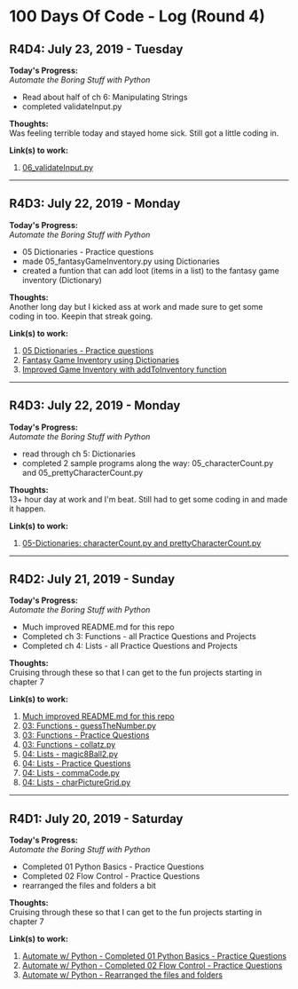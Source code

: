 # 100 Days Of Code - Log (Round 4)

## R4D4: July 23, 2019 - Tuesday

**Today's Progress:**  
*Automate the Boring Stuff with Python*
- Read about half of ch 6: Manipulating Strings
- completed validateInput.py

**Thoughts:**  
Was feeling terrible today and stayed home sick.  Still got a little coding in.

**Link(s) to work:**
1. [06_validateInput.py](https://github.com/BrianLeip/Automate_With_Python/blob/ad63aa68994b51e93ae04d211585dfa33f9d0b28/01-Python%20Basics/06_validateInput.py)
---

## R4D3: July 22, 2019 - Monday

**Today's Progress:**  
*Automate the Boring Stuff with Python*
- 05 Dictionaries - Practice questions
- made 05_fantasyGameInventory.py using Dictionaries
- created a funtion that can add loot (items in a list) to the fantasy game inventory (Dictionary)

**Thoughts:**  
Another long day but I kicked ass at work and made sure to get some coding in too.  Keepin that streak going.

**Link(s) to work:**
1. [05 Dictionaries - Practice questions](https://github.com/BrianLeip/Automate_With_Python/blob/1b9ef57e3565dc74e4e08e3868e7e1df13550d83/01-Python%20Basics/05%20Dictionaries%20-%20Practice%20Questions.md)
2. [Fantasy Game Inventory using Dictionaries](https://github.com/BrianLeip/Automate_With_Python/blob/7c2c1d469a948bfb656264e68b2ff5ea67d6d05c/01-Python%20Basics/05_fantasyGameInventory.py)
3. [Improved Game Inventory with addToInventory function](https://github.com/BrianLeip/Automate_With_Python/blob/ca1bf3234cf80f743fd0eab30f0182d0dab53407/01-Python%20Basics/05_fantasyGameInventory.py)
---

## R4D3: July 22, 2019 - Monday

**Today's Progress:**  
*Automate the Boring Stuff with Python*
- read through ch 5: Dictionaries
- completed 2 sample programs along the way: 05_characterCount.py and 05_prettyCharacterCount.py

**Thoughts:**  
13+ hour day at work and I'm beat.  Still had to get some coding in and made it happen.

**Link(s) to work:**
1. [05-Dictionaries: characterCount.py and prettyCharacterCount.py](https://github.com/BrianLeip/Automate_With_Python/commit/abc377df7f6089f5f9ff8031a82def348aeab70b)
---

## R4D2: July 21, 2019 - Sunday

**Today's Progress:**  
*Automate the Boring Stuff with Python*
- Much improved README.md for this repo
- Completed ch 3: Functions - all Practice Questions and Projects
- Completed ch 4: Lists - all Practice Questions and Projects

**Thoughts:**  
Cruising through these so that I can get to the fun projects starting in chapter 7

**Link(s) to work:**
1. [Much improved README.md for this repo](https://github.com/BrianLeip/Automate_With_Python/blob/master/README.md)
2. [03: Functions - guessTheNumber.py](https://github.com/BrianLeip/Automate_With_Python/blob/master/01-Python%20Basics/03_guessTheNumber.py)
3. [03: Functions - Practice Questions](https://github.com/BrianLeip/Automate_With_Python/blob/master/01-Python%20Basics/03%20Functions%20-%20Practice%20Questions.md)
4. [03: Functions - collatz.py](https://github.com/BrianLeip/Automate_With_Python/blob/master/01-Python%20Basics/03_Collatz.py)
5. [04: Lists - magic8Ball2.py](https://github.com/BrianLeip/Automate_With_Python/blob/master/01-Python%20Basics/04_magic8Ball2.py)
6. [04: Lists - Practice Questions](https://github.com/BrianLeip/Automate_With_Python/blob/master/01-Python%20Basics/04%20Lists%20-%20Practice%20Questions.md)
7. [04: Lists - commaCode.py](https://github.com/BrianLeip/Automate_With_Python/blob/master/01-Python%20Basics/04_commaCode.py)
8. [04: Lists - charPictureGrid.py](https://github.com/BrianLeip/Automate_With_Python/blob/master/01-Python%20Basics/04_charPictureGrid.py)

---

## R4D1: July 20, 2019 - Saturday

**Today's Progress:**  
*Automate the Boring Stuff with Python*
- Completed 01 Python Basics - Practice Questions
- Completed 02 Flow Control - Practice Questions
- rearranged the files and folders a bit

**Thoughts:**  
Cruising through these so that I can get to the fun projects starting in chapter 7

**Link(s) to work:**
1. [Automate w/ Python - Completed 01 Python Basics - Practice Questions](https://github.com/BrianLeip/Automate_With_Python/blob/16bd7a99f613db663372758874f4dd15e420967c/01-Python%20Basics/01-01%20Basics/01-01%20Practice%20Questions.md)
2. [Automate w/ Python - Completed 02 Flow Control - Practice Questions](https://github.com/BrianLeip/Automate_With_Python/blob/2b19d46c92ff20244e2e5f551a76d49504162d40/01-Python%20Basics/01-01%20Basics/01-02%20Practice%20Questions.md)
3. [Automate w/ Python - Rearranged the files and folders](https://github.com/BrianLeip/Automate_With_Python/commit/edb16e49e4113304ee8c58cc5c2b4f6bd93fac64)